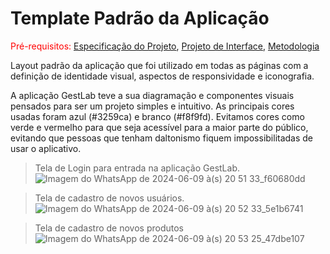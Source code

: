 # Template Padrão da Aplicação

<span style="color:red">Pré-requisitos: <a href="2-Especificação do Projeto.md"> Especificação do Projeto</a></span>, <a href="3-Projeto de Interface.md"> Projeto de Interface</a>, <a href="4-Metodologia.md"> Metodologia</a>

Layout padrão da aplicação que foi utilizado em todas as páginas com a definição de identidade visual, aspectos de responsividade e iconografia.

A aplicação GestLab teve a sua diagramação e componentes visuais pensados para ser um projeto simples e intuitivo.  As principais cores usadas foram azul (#3259ca) e branco (#f8f9fd). Evitamos cores como verde e vermelho para que seja acessível para a maior parte do público, evitando que pessoas que tenham daltonismo fiquem impossibilitadas de usar o aplicativo. 

> Tela de Login para entrada na aplicação GestLab.
![Imagem do WhatsApp de 2024-06-09 à(s) 20 51 33_f60680dd](https://github.com/ICEI-PUC-Minas-PMV-ADS/pmv-ads-2024-1-e2-proj-int-t3-grupo01/assets/109355915/6cbd72aa-9939-426f-b7a6-aaed0a6a34c9)


> Tela de cadastro de novos usuários.
![Imagem do WhatsApp de 2024-06-09 à(s) 20 52 33_5e1b6741](https://github.com/ICEI-PUC-Minas-PMV-ADS/pmv-ads-2024-1-e2-proj-int-t3-grupo01/assets/109355915/da9d62fa-2f52-4a86-b3e6-1ed06d71701f)


> Tela de cadastro de novos produtos
![Imagem do WhatsApp de 2024-06-09 à(s) 20 53 25_47dbe107](https://github.com/ICEI-PUC-Minas-PMV-ADS/pmv-ads-2024-1-e2-proj-int-t3-grupo01/assets/109355915/67c171a3-1675-43e1-8bec-bbc6c553ecb0)




